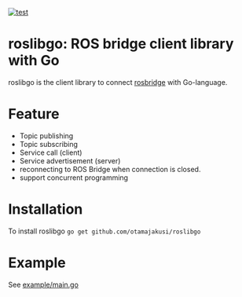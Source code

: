 [![test](https://github.com/otamajakusi/roslibgo/actions/workflows/test.yaml/badge.svg)](https://github.com/otamajakusi/roslibgo/actions/workflows/test.yaml)

# roslibgo: ROS bridge client library with Go
roslibgo is the client library to connect [rosbridge](http://wiki.ros.org/rosbridge_suite) with Go-language.

# Feature
- Topic publishing
- Topic subscribing
- Service call (client)
- Service advertisement (server)
- reconnecting to ROS Bridge when connection is closed.
- support concurrent programming

# Installation
To install roslibgo
`go get github.com/otamajakusi/roslibgo`

# Example
See [example/main.go](example/main.go)
